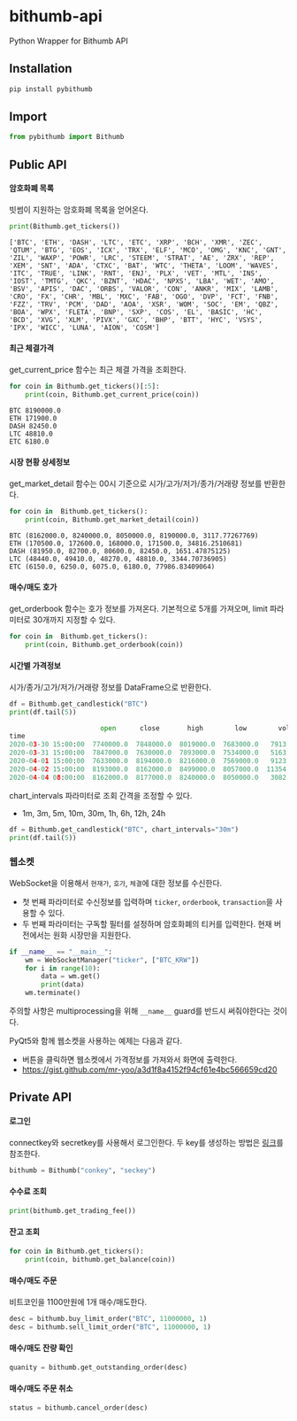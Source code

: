 # bithumb-api
Python Wrapper for Bithumb API

## Installation
```sh
pip install pybithumb
```

## Import
```python
from pybithumb import Bithumb
```

## Public API
####  암호화폐 목록
빗썸이 지원하는 암호화폐 목록을 얻어온다.
```python
print(Bithumb.get_tickers())
```
```
['BTC', 'ETH', 'DASH', 'LTC', 'ETC', 'XRP', 'BCH', 'XMR', 'ZEC', 'QTUM', 'BTG', 'EOS', 'ICX', 'TRX', 'ELF', 'MCO', 'OMG', 'KNC', 'GNT', 'ZIL', 'WAXP', 'POWR', 'LRC', 'STEEM', 'STRAT', 'AE', 'ZRX', 'REP', 'XEM', 'SNT', 'ADA', 'CTXC', 'BAT', 'WTC', 'THETA', 'LOOM', 'WAVES', 'ITC', 'TRUE', 'LINK', 'RNT', 'ENJ', 'PLX', 'VET', 'MTL', 'INS', 'IOST', 'TMTG', 'QKC', 'BZNT', 'HDAC', 'NPXS', 'LBA', 'WET', 'AMO', 'BSV', 'APIS', 'DAC', 'ORBS', 'VALOR', 'CON', 'ANKR', 'MIX', 'LAMB', 'CRO', 'FX', 'CHR', 'MBL', 'MXC', 'FAB', 'OGO', 'DVP', 'FCT', 'FNB', 'FZZ', 'TRV', 'PCM', 'DAD', 'AOA', 'XSR', 'WOM', 'SOC', 'EM', 'QBZ', 'BOA', 'WPX', 'FLETA', 'BNP', 'SXP', 'COS', 'EL', 'BASIC', 'HC', 'BCD', 'XVG', 'XLM', 'PIVX', 'GXC', 'BHP', 'BTT', 'HYC', 'VSYS', 'IPX', 'WICC', 'LUNA', 'AION', 'COSM']
```

#### 최근 체결가격
get_current_price 함수는 최근 체결 가격을 조회한다.
```python
for coin in Bithumb.get_tickers()[:5]:
    print(coin, Bithumb.get_current_price(coin))
```
```
BTC 8190000.0
ETH 171900.0
DASH 82450.0
LTC 48810.0
ETC 6180.0
```

#### 시장 현황 상세정보
get_market_detail 함수는 00시 기준으로 시가/고가/저가/종가/거래량 정보를 반환한다.
```python
for coin in  Bithumb.get_tickers():
    print(coin, Bithumb.get_market_detail(coin))
```
```
BTC (8162000.0, 8240000.0, 8050000.0, 8190000.0, 3117.77267769)
ETH (170500.0, 172600.0, 168000.0, 171500.0, 34816.2510681)
DASH (81950.0, 82700.0, 80600.0, 82450.0, 1651.47875125)
LTC (48440.0, 49410.0, 48270.0, 48810.0, 3344.70736905)
ETC (6150.0, 6250.0, 6075.0, 6180.0, 77986.83409064)
```
#### 매수/매도 호가
get_orderbook 함수는 호가 정보를 가져온다.
기본적으로 5개를 가져오며, limit 파라미터로 30개까지 지정할 수 있다.
```python
for coin in  Bithumb.get_tickers():
    print(coin, Bithumb.get_orderbook(coin))
```

#### 시간별 가격정보
시가/종가/고가/저가/거래량 정보를 DataFrame으로 반환한다.
```python
df = Bithumb.get_candlestick("BTC")
print(df.tail(5))
```

```python
                       open      close       high        low        volume
time
2020-03-30 15:00:00  7740000.0  7848000.0  8019000.0  7683000.0   7913.696718
2020-03-31 15:00:00  7847000.0  7630000.0  7893000.0  7534000.0   5163.670206
2020-04-01 15:00:00  7633000.0  8194000.0  8216000.0  7569000.0   9123.583777
2020-04-02 15:00:00  8193000.0  8162000.0  8499000.0  8057000.0  11354.950247
2020-04-04 08:00:00  8162000.0  8177000.0  8240000.0  8050000.0   3082.263414
```

chart_intervals 파라미터로 조회 간격을 조정할 수 있다.
- 1m, 3m, 5m, 10m, 30m, 1h, 6h, 12h, 24h

```python
df = Bithumb.get_candlestick("BTC", chart_intervals="30m")
print(df.tail(5))
```

### 웹소켓
WebSocket을 이용해서 `현재가`, `호가`, `체결`에 대한 정보를 수신한다.
- 첫 번째 파라미터로 수신정보를 입력하며 `ticker`, `orderbook`, `transaction`을 사용할 수 있다.
- 두 번째 파라미터는 구독할 필터를 설정하며 암호화폐의 티커를 입력한다. 현재 버전에서는 원화 시장만을 지원한다.

```python
if __name__ == "__main__":
    wm = WebSocketManager("ticker", ["BTC_KRW"])
    for i in range(10):
        data = wm.get()
        print(data)
    wm.terminate()
```
주의할 사항은 multiprocessing을 위해 `__name__` guard를 반드시 써줘야한다는 것이다.

PyQt5와 함께 웹소켓을 사용하는 예제는 다음과 같다.
- 버튼을 클릭하면 웹소켓에서 가격정보를 가져와서 화면에 출력한다.
- https://gist.github.com/mr-yoo/a3d1f8a4152f94cf61e4bc566659cd20


## Private API
#### 로그인
connectkey와 secretkey를 사용해서 로그인한다.
두 key를 생성하는 방법은 [링크](http://sharebook.kr/x/ZQov)를 참조한다.
```python
bithumb = Bithumb("conkey", "seckey")
```

#### 수수료 조회
```python
print(bithumb.get_trading_fee())
```

#### 잔고 조회
```python
for coin in Bithumb.get_tickers():
    print(coin, bithumb.get_balance(coin))
```

#### 매수/매도 주문
비트코인을 1100만원에 1개 매수/매도한다.
```python
desc = bithumb.buy_limit_order("BTC", 11000000, 1)
desc = bithumb.sell_limit_order("BTC", 11000000, 1)
```

#### 매수/매도 잔량 확인
```python
quanity = bithumb.get_outstanding_order(desc)
```

#### 매수/매도 주문 취소
```python
status = bithumb.cancel_order(desc)
```

